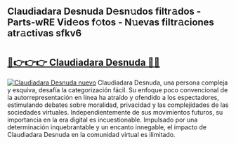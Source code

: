 ## Claudiadara Desnuda D𝚎sn𝚞dos filtr𝚊dos - Parts-wRE Vid𝚎os f𝚘tos - N𝚞evas filtr𝚊ciones atr𝚊ctivas sfkv6

# <h2><a href="http://mb701u.tromn.icu/?c=Claudiadara+Desnuda">🔗👉👉👉 Claudiadara Desnuda 🔗🔗</a></h2>

[![Claudiadara Desnuda nuevo](https://i.imgur.com/pEAQMta.gif)](http://mb701u.tromn.icu/?c=Claudiadara+Desnuda)
Claudiadara Desnuda, una persona compleja y esquiva, desafía la categorización fácil. Su enfoque poco convencional de la autorrepresentación en línea ha atraído y ofendido a los espectadores, estimulando debates sobre moralidad, privacidad y las complejidades de las sociedades virtuales. Independientemente de sus movimientos futuros, su importancia en la era digital es incuestionable. Impulsado por una determinación inquebrantable y un encanto innegable, el impacto de Claudiadara Desnuda en la comunidad virtual es ilimitado.
